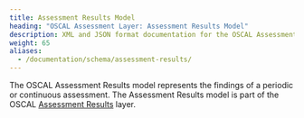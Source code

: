 ```yaml
---
title: Assessment Results Model
heading: "OSCAL Assessment Layer: Assessment Results Model"
description: XML and JSON format documentation for the OSCAL Assessment Results model, which is part of the OSCAL Assessment Results layer. These formats model the findings of a periodic or continuous assessment.
weight: 65
aliases:
  - /documentation/schema/assessment-results/
---
```


The OSCAL Assessment Results model represents the findings of a periodic or continuous assessment. The Assessment Results model is part of the OSCAL [Assessment Results](/learnmore/architecture/) layer.
